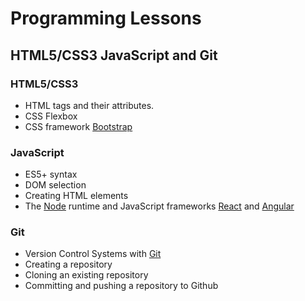 # Programming Lessons

## HTML5/CSS3 JavaScript and Git

### HTML5/CSS3

- HTML tags and their attributes.
- CSS Flexbox
- CSS framework [Bootstrap](https://getbootstrap.com/)

### JavaScript

- ES5+ syntax
- DOM selection
- Creating HTML elements
- The [Node](https://nodejs.org/) runtime and JavaScript frameworks [React](https://reactjs.org/) and [Angular](https://angularjs.org/)

### Git

- Version Control Systems with [Git](https://git-scm.com/)
- Creating a repository
- Cloning an existing repository
- Committing and pushing a repository to Github
